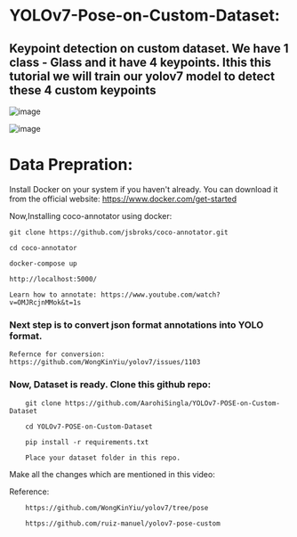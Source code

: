 # YOLOv7-Pose-on-Custom-Dataset:

## Keypoint detection on custom dataset. We have 1 class - Glass and it have 4 keypoints. Ithis this tutorial we will train our yolov7 model to detect these 4 custom keypoints

![image](https://user-images.githubusercontent.com/60029146/235298070-9b18bd05-64f6-4957-8c2b-f8e6faeacd13.png)

![image](https://user-images.githubusercontent.com/60029146/235298504-be7c9cdb-4368-4d13-b87d-c5d066bd08ab.png)





# Data Prepration:

Install Docker on your system if you haven't already. You can download it from the official website: https://www.docker.com/get-started

Now,Installing coco-annotator using docker:

    git clone https://github.com/jsbroks/coco-annotator.git 

    cd coco-annotator 

    docker-compose up

    http://localhost:5000/

    Learn how to annotate: https://www.youtube.com/watch?v=OMJRcjnMMok&t=1s  


### Next step is to convert json format annotations into YOLO format. 

    Refernce for conversion:  https://github.com/WongKinYiu/yolov7/issues/1103
    

### Now, Dataset is ready. Clone this github repo: 

        git clone https://github.com/AarohiSingla/YOLOv7-POSE-on-Custom-Dataset

        cd YOLOv7-POSE-on-Custom-Dataset

        pip install -r requirements.txt
        
        Place your dataset folder in this repo.
        
Make all the changes which are mentioned in this video: 



Reference: 

        https://github.com/WongKinYiu/yolov7/tree/pose

        https://github.com/ruiz-manuel/yolov7-pose-custom               
